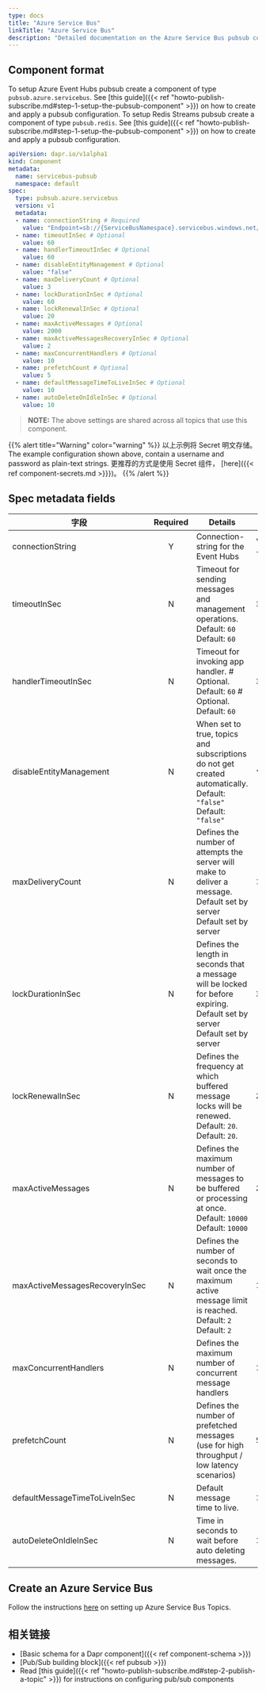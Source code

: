 ```yaml
---
type: docs
title: "Azure Service Bus"
linkTitle: "Azure Service Bus"
description: "Detailed documentation on the Azure Service Bus pubsub component"
---
```


## Component format
To setup Azure Event Hubs pubsub create a component of type `pubsub.azure.servicebus`. See [this guide]({{< ref "howto-publish-subscribe.md#step-1-setup-the-pubsub-component" >}}) on how to create and apply a pubsub configuration. To setup Redis Streams pubsub create a component of type `pubsub.redis`. See [this guide]({{< ref "howto-publish-subscribe.md#step-1-setup-the-pubsub-component" >}}) on how to create and apply a pubsub configuration.

```yaml
apiVersion: dapr.io/v1alpha1
kind: Component
metadata:
  name: servicebus-pubsub
  namespace: default
spec:
  type: pubsub.azure.servicebus
  version: v1
  metadata:
  - name: connectionString # Required
    value: "Endpoint=sb://{ServiceBusNamespace}.servicebus.windows.net/;SharedAccessKeyName={PolicyName};SharedAccessKey={Key};EntityPath={ServiceBus}"
  - name: timeoutInSec # Optional
    value: 60
  - name: handlerTimeoutInSec # Optional
    value: 60
  - name: disableEntityManagement # Optional
    value: "false" 
  - name: maxDeliveryCount # Optional
    value: 3
  - name: lockDurationInSec # Optional
    value: 60 
  - name: lockRenewalInSec # Optional
    value: 20 
  - name: maxActiveMessages # Optional
    value: 2000 
  - name: maxActiveMessagesRecoveryInSec # Optional
    value: 2 
  - name: maxConcurrentHandlers # Optional
    value: 10
  - name: prefetchCount # Optional
    value: 5
  - name: defaultMessageTimeToLiveInSec # Optional
    value: 10
  - name: autoDeleteOnIdleInSec # Optional
    value: 10
```

> __NOTE:__ The above settings are shared across all topics that use this component.

{{% alert title="Warning" color="warning" %}}
以上示例将 Secret 明文存储。 The example configuration shown above, contain a username and password as plain-text strings. 更推荐的方式是使用 Secret 组件， [here]({{< ref component-secrets.md >}}})。
{{% /alert %}}

## Spec metadata fields

| 字段                             | Required | Details                                                                                                                      | Example                                                                                                                                        |
| ------------------------------ |:--------:| ---------------------------------------------------------------------------------------------------------------------------- | ---------------------------------------------------------------------------------------------------------------------------------------------- |
| connectionString               |    Y     | Connection-string for the Event Hubs                                                                                         | "`Endpoint=sb://{ServiceBusNamespace}.servicebus.windows.net/;SharedAccessKeyName={PolicyName};SharedAccessKey={Key};EntityPath={ServiceBus}`" |
| timeoutInSec                   |    N     | Timeout for sending messages and management operations. Default: `60` Default: `60`                                          | `30`                                                                                                                                           |
| handlerTimeoutInSec            |    N     | Timeout for invoking app handler. # Optional. Default: `60` # Optional. Default: `60`                                        | `30`                                                                                                                                           |
| disableEntityManagement        |    N     | When set to true, topics and subscriptions do not get created automatically. Default: `"false"` Default: `"false"`           | `"true"`, `"false"`                                                                                                                            |
| maxDeliveryCount               |    N     | Defines the number of attempts the server will make to deliver a message. Default set by server Default set by server        | `10`                                                                                                                                           |
| lockDurationInSec              |    N     | Defines the length in seconds that a message will be locked for before expiring. Default set by server Default set by server | `30`                                                                                                                                           |
| lockRenewalInSec               |    N     | Defines the frequency at which buffered message locks will be renewed. Default: `20`. Default: `20`.                         | `20`                                                                                                                                           |
| maxActiveMessages              |    N     | Defines the maximum number of messages to be buffered or processing at once. Default: `10000` Default: `10000`               | `2000`                                                                                                                                         |
| maxActiveMessagesRecoveryInSec |    N     | Defines the number of seconds to wait once the maximum active message limit is reached. Default: `2` Default: `2`            | `10`                                                                                                                                           |
| maxConcurrentHandlers          |    N     | Defines the maximum number of concurrent message handlers                                                                    | `10`                                                                                                                                           |
| prefetchCount                  |    N     | Defines the number of prefetched messages (use for high throughput / low latency scenarios)                                  | `5`                                                                                                                                            |
| defaultMessageTimeToLiveInSec  |    N     | Default message time to live.                                                                                                | `10`                                                                                                                                           |
| autoDeleteOnIdleInSec          |    N     | Time in seconds to wait before auto deleting messages.                                                                       | `10`                                                                                                                                           |

## Create an Azure Service Bus

Follow the instructions [here](https://docs.microsoft.com/en-us/azure/service-bus-messaging/service-bus-quickstart-topics-subscriptions-portal) on setting up Azure Service Bus Topics.

## 相关链接
- [Basic schema for a Dapr component]({{< ref component-schema >}})
- [Pub/Sub building block]({{< ref pubsub >}})
- Read [this guide]({{< ref "howto-publish-subscribe.md#step-2-publish-a-topic" >}}) for instructions on configuring pub/sub components
